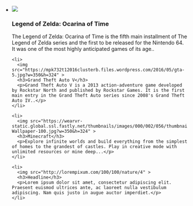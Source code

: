 <div>
  <ul>
    <li>
      <img src="https://upload.wikimedia.org/wikipedia/en/8/8e/The_Legend_of_Zelda_Ocarina_of_Time_box_art.png" >
      <h3>Legend of Zelda: Ocarina of Time</h3>
      <p>The Legend of Zelda: Ocarina of Time is the fifth main installment of The Legend of Zelda series and the first to be released for the Nintendo 64. It was one of the most highly anticipated games of its age..</p>
    </li>
      
    <li>
      <img src="https://mpk732t12016clusterb.files.wordpress.com/2016/05/gta-5.jpg?w=350&h=324" >
      <h3>Grand Theft Auto V</h3>
      <p>Grand Theft Auto V is a 2013 action-adventure game developed by Rockstar North and published by Rockstar Games. It is the first main entry in the Grand Theft Auto series since 2008's Grand Theft Auto IV..</p>
    </li>

    <li>
      <img src="https://wearvr-static.global.ssl.fastly.net/thumbnails/images/000/002/056/thumbnail/Minecraft-Wallpaper-100.jpg?w=350&h=324" >
      <h3>Minecraft</h3>
      <p>Explore infinite worlds and build everything from the simplest of homes to the grandest of castles. Play in creative mode with unlimited resources or mine deep...</p>
    </li>

    <li>
      <img src="http://lorempixum.com/100/100/nature/4" >
      <h3>Headline</h3>
      <p>Lorem ipsum dolor sit amet, consectetur adipiscing elit. Praesent euismod ultrices ante, ac laoreet nulla vestibulum adipiscing. Nam quis justo in augue auctor imperdiet.</p>
    </li>
  </ul>
</div>
